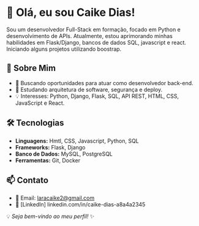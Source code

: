 # 👋 Olá, eu sou Caike Dias!

Sou um desenvolvedor Full-Stack em formação, focado em Python e desenvolvimento de APIs.
Atualmente, estou aprimorando minhas habilidades em Flask/Django, bancos de dados SQL, 
javascript e react. Iniciando alguns projetos utilizando boostrap.

## 🚀 Sobre Mim
- 🔭 Buscando oportunidades para atuar como desenvolvedor back-end.
- 🌱 Estudando arquitetura de software, segurança e deploy.
- 💡 Interesses: Python, Django, Flask, SQL, API REST, HTML, CSS, JavaScript e React.

## 🛠 Tecnologias
- **Linguagens:** Hmtl, CSS, Javascript, Python, SQL
- **Frameworks:** Flask, Django
- **Banco de Dados:** MySQL, PostgreSQL
- **Ferramentas:** Git, Docker

## 📫 Contato
- 📧 Email: laracaike2@gmail.com
- 💼 [LinkedIn] linkedin.com/in/caike-dias-a8a4a2345

💡 _Seja bem-vindo ao meu perfil!_ ✨
